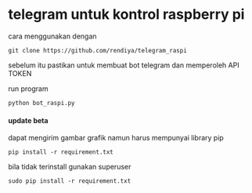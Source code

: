 # telegram untuk kontrol raspberry pi

cara menggunakan dengan

```
git clone https://github.com/rendiya/telegram_raspi
```

sebelum itu pastikan untuk membuat bot telegram dan memperoleh API TOKEN

run program 

```
python bot_raspi.py
```

#### update beta

dapat mengirim gambar grafik namun harus mempunyai library pip

```
pip install -r requirement.txt
```

bila tidak terinstall gunakan superuser

```
sudo pip install -r requirement.txt
```
